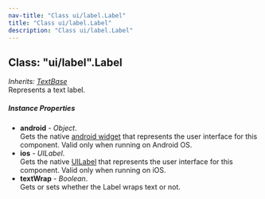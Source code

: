 ```yaml
---
nav-title: "Class ui/label.Label"
title: "Class ui/label.Label"
description: "Class ui/label.Label"
---
```

## Class: "ui/label".Label  
_Inherits:_ [_TextBase_](../../ui/text-base/TextBase.md)  
Represents a text label.

##### Instance Properties
 - **android** - _Object_.    
  Gets the native [android widget](http://developer.android.com/reference/android/widget/TextView.html) that represents the user interface for this component. Valid only when running on Android OS.
 - **ios** - _UILabel_.    
  Gets the native [UILabel](https://developer.apple.com/library/ios/documentation/UIKit/Reference/UILabel_Class/) that represents the user interface for this component. Valid only when running on iOS.
 - **textWrap** - _Boolean_.    
  Gets or sets whether the Label wraps text or not.